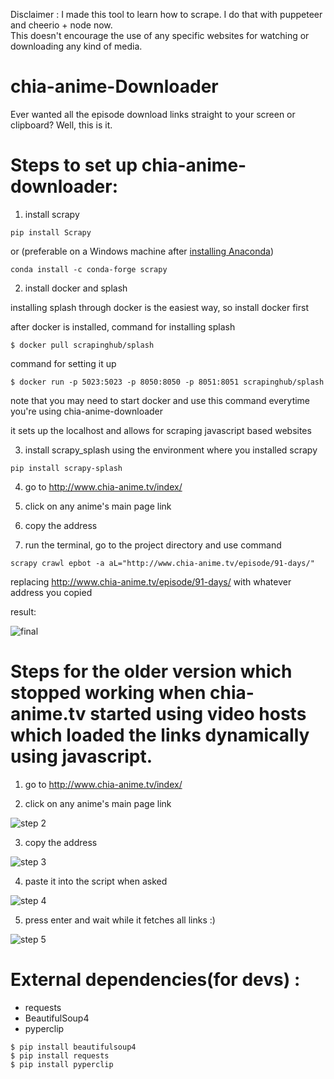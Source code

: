 Disclaimer : I made this tool to learn how to scrape. I do that with puppeteer and cheerio + node now.  
This doesn't encourage the use of any specific websites for watching or downloading any kind of media.

# chia-anime-Downloader
Ever wanted all the episode download links straight to your screen or clipboard? Well, this is it.

# Steps to set up chia-anime-downloader:

1. install scrapy
```
pip install Scrapy
```
or (preferable on a Windows machine after [installing Anaconda](https://conda.io/docs/user-guide/install/windows.html))
```
conda install -c conda-forge scrapy
```


2. install docker and splash

installing splash through docker is the easiest way, so install docker first

after docker is installed, command for installing splash
```
$ docker pull scrapinghub/splash
```
command for setting it up 
```
$ docker run -p 5023:5023 -p 8050:8050 -p 8051:8051 scrapinghub/splash
```
note that you may need to start docker and use this command everytime you're using chia-anime-downloader

it sets up the localhost and allows for scraping javascript based websites



3. install scrapy_splash using the environment where you installed scrapy
```
pip install scrapy-splash
```


4. go to http://www.chia-anime.tv/index/


5. click on any anime's main page link
 
 
6. copy the address


7. run the terminal, go to the project directory and use command
```
scrapy crawl epbot -a aL="http://www.chia-anime.tv/episode/91-days/"
```
replacing http://www.chia-anime.tv/episode/91-days/ with whatever address you copied

result:

![final](https://i.imgur.com/n242Bao.jpg)


# Steps for the older version which stopped working when chia-anime.tv started using video hosts which loaded the links dynamically using javascript. 

 1. go to http://www.chia-anime.tv/index/
 
 2. click on any anime's main page link
 
 ![step 2](http://i.imgur.com/ivSMchY.jpg)
 
 3. copy the address
 
 ![step 3](http://i.imgur.com/X7nXbwa.jpg)
 
 4. paste it into the script when asked
 
 ![step 4](http://i.imgur.com/1dRsyHs.jpg)
 
 5. press enter and wait while it fetches all links :)
 
 ![step 5](http://i.imgur.com/ZJphTjQ.jpg)


# External dependencies(for devs) : 
  - requests
  - BeautifulSoup4
  - pyperclip

```
$ pip install beautifulsoup4
$ pip install requests
$ pip install pyperclip
```
